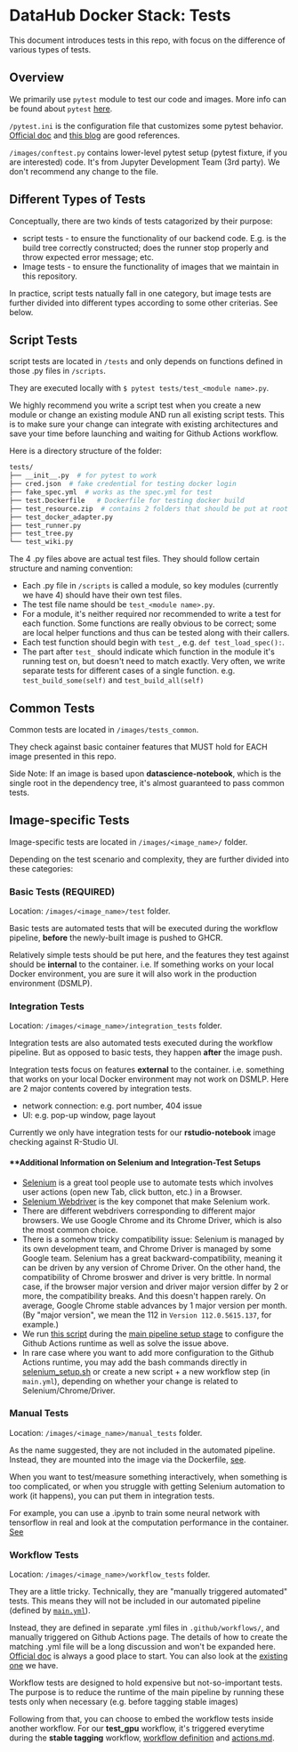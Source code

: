 # DataHub Docker Stack: Tests

This document introduces tests in this repo, with focus on the difference of various types of tests.

## Overview

We primarily use `pytest` module to test our code and images. More info can be found about `pytest` [here](https://docs.pytest.org/en/latest/contents.html).

`/pytest.ini` is the configuration file that customizes some pytest behavior. [Official doc](https://docs.pytest.org/en/7.1.x/reference/customize.html) and [this blog](https://subscription.packtpub.com/book/web-development/9781789347562/2/ch02lvl1sec11/configuration-pytest-ini) are good references.

`/images/conftest.py` contains lower-level pytest setup (pytest fixture, if you are interested) code. It's from Jupyter Development Team (3rd party). We don't recommend any change to the file.

## Different Types of Tests

Conceptually, there are two kinds of tests catagorized by their purpose:

- script tests - to ensure the functionality of our backend code. E.g. is the build tree correctly constructed; does the runner stop properly and throw expected error message; etc.
- Image tests - to ensure the functionality of images that we maintain in this repository.

In practice, script tests natually fall in one category, but image tests are further divided into different types according to some other criterias. See below.

## Script Tests

script tests are located in `/tests` and only depends on functions defined in those .py files in `/scripts`.

They are executed locally with `$ pytest tests/test_<module name>.py`.

We highly recommend you write a script test when you create a new module or change an existing module AND run all existing script tests. This is to make sure your change can integrate with existing architectures and save your time before launching and waiting for Github Actions workflow.

Here is a directory structure of the folder:

```bash
tests/
├── __init__.py  # for pytest to work
├── cred.json  # fake credential for testing docker login
├── fake_spec.yml  # works as the spec.yml for test
├── test.Dockerfile   # Dockerfile for testing docker build
├── test_resource.zip  # contains 2 folders that should be put at root dir
├── test_docker_adapter.py
├── test_runner.py
├── test_tree.py
└── test_wiki.py
```

The 4 .py files above are actual test files. They should follow certain structure and naming convention:

- Each .py file in `/scripts` is called a module, so key modules (currently we have 4) should have their own test files.
- The test file name should be `test_<module name>.py`.
- For a module, it's neither required nor recommended to write a test for each function. Some functions are really obvious to be correct; some are local helper functions and thus can be tested along with their callers.
- Each test function should begin with `test_`, e.g. `def test_load_spec():`.
- The part after `test_` should indicate which function in the module it's running test on, but doesn't need to match exactly. Very often, we write separate tests for different cases of a single function. e.g. `test_build_some(self)` and `test_build_all(self)`

## Common Tests

Common tests are located in `/images/tests_common`.

They check against basic container features that MUST hold for EACH image presented in this repo.

Side Note: If an image is based upon **datascience-notebook**, which is the single root in the dependency tree, it's almost guaranteed to pass common tests.

## Image-specific Tests

Image-specific tests are located in `/images/<image_name>/` folder.

Depending on the test scenario and complexity, they are further divided into these categories:

### Basic Tests (REQUIRED)

Location: `/images/<image_name>/test` folder.

Basic tests are automated tests that will be executed during the workflow pipeline, **before** the newly-built image is pushed to GHCR.

Relatively simple tests should be put here, and the features they test against should be **internal** to the container. i.e. If something works on your local Docker environment, you are sure it will also work in the production environment (DSMLP).

### Integration Tests

Location: `/images/<image_name>/integration_tests` folder.

Integration tests are also automated tests executed during the workflow pipeline. But as opposed to basic tests, they happen **after** the image push.

Integration tests focus on features **external** to the container. i.e. something that works on your local Docker environment may not work on DSMLP. Here are 2 major contents covered by integration tests.

- network connection: e.g. port number, 404 issue
- UI: e.g. pop-up window, page layout

Currently we only have integration tests for our **rstudio-notebook** image checking against R-Studio UI.

#### **Additional Information on Selenium and Integration-Test Setups

- [Selenium](https://www.selenium.dev/) is a great tool people use to automate tests which involves user actions (open new Tab, click button, etc.) in a Browser.
- [Selenium Webdriver](https://www.selenium.dev/documentation/webdriver/) is the key componet that make Selenium work.
- There are different webdrivers corresponding to different major browsers. We use Google Chrome and its Chrome Driver, which is also the most common choice.
- There is a somehow tricky compatibility issue: Selenium is managed by its own development team, and Chrome Driver is managed by some Google team. Selenium has a great backward-compatibility, meaning it can be driven by any version of Chrome Driver. On the other hand, the compatibility of Chrome broswer and driver is very brittle. In normal case, if the browser major version and driver major version differ by 2 or more, the compatibility breaks. And this doesn't happen rarely. On average, Google Chrome stable advances by 1 major version per month. (By "major version", we mean the 112 in `Version 112.0.5615.137`, for example.)
- We run [this script](/scripts/selenium_setup.sh) during the [main pipeline setup stage](/.github/workflows/main.yml#57) to configure the Github Actions runtime as well as solve the issue above.
- In rare case where you want to add more configuration to the Github Actions runtime, you may add the bash commands directly in
[selenium_setup.sh](/scripts/selenium_setup.sh) or create a new script + a new workflow step (in `main.yml`), depending on whether your change is related to Selenium/Chrome/Driver.

### Manual Tests

Location: `/images/<image_name>/manual_tests` folder.

As the name suggested, they are not included in the automated pipeline. Instead, they are mounted into the image via the Dockerfile, [see](/images/scipy-ml-notebook/Dockerfile#L29).

When you want to test/measure something interactively, when something is too complicated, or when you struggle with getting Selenium automation to work (it happens), you can put them in integration tests.

For example, you can use a .ipynb to train some neural network with tensorflow in real and look at the computation performance in the container. [See](/images/scipy-ml-notebook/manual_tests/tensorflow_mtest.ipynb)

### Workflow Tests

Location: `/images/<image_name>/workflow_tests` folder.

They are a little tricky. Technically, they are "manually triggered automated" tests. This means they will not be included in our automated pipeline (defined by [`main.yml`](/.github/workflows/main.yml)).

Instead, they are defined in separate .yml files in `.github/workflows/`, and manually triggered on Github Actions page. The details of how to create the matching .yml file will be a long discussion and won't be expanded here. [Official doc](https://docs.github.com/en/actions/using-workflows/workflow-syntax-for-github-actions) is always a good place to start. You can also look at the [existing one](/.github/workflows/test_gpu.yml) we have.

Workflow tests are designed to hold expensive but not-so-important tests. The purpose is to reduce the runtime of the main pipeline by running these tests only when necessary (e.g. before tagging stable images)

Following from that, you can choose to embed the workflow tests inside another workflow. For our **test_gpu** workflow, it's triggered everytime during the **stable tagging** workflow, [workflow definition](/.github/workflows/tag.yml#L17) and [actions.md](/Documentation/actions.md#test_gpuyml).
